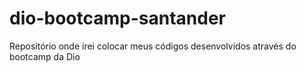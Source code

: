 # dio-bootcamp-santander
Repositório onde irei colocar meus códigos desenvolvidos através do bootcamp da Dio
